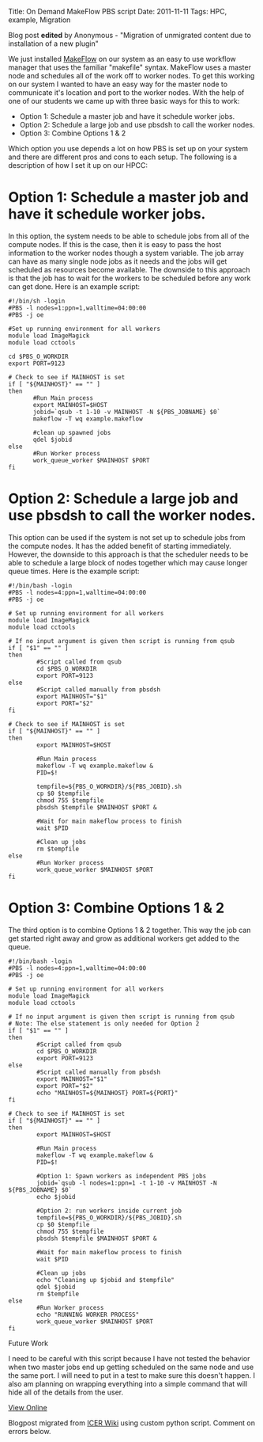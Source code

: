 Title: On Demand MakeFlow PBS script
Date: 2011-11-11
Tags: HPC, example, Migration

Blog post **edited** by Anonymous \- "Migration of unmigrated content due to
installation of a new plugin"

We just installed [MakeFlow](http://nd.edu/~ccl/software/makeflow/) on our
system as an easy to use workflow manager that uses the familiar "makefile"
syntax. MakeFlow uses a master node and schedules all of the work off to
worker nodes. To get this working on our system I wanted to have an easy way
for the master node to communicate it's location and port to the worker nodes.
With the help of one of our students we came up with three basic ways for this
to work:

  * Option 1: Schedule a master job and have it schedule worker jobs.
  * Option 2: Schedule a large job and use pbsdsh to call the worker nodes.
  * Option 3: Combine Options 1 & 2

Which option you use depends a lot on how PBS is set up on your system and
there are different pros and cons to each setup. The following is a
description of how I set it up on our HPCC:

# Option 1: Schedule a master job and have it schedule worker jobs.

In this option, the system needs to be able to schedule jobs from all of the
compute nodes. If this is the case, then it is easy to pass the host
information to the worker nodes though a system variable. The job array can
have as many single node jobs as it needs and the jobs will get scheduled as
resources become available. The downside to this approach is that the job has
to wait for the workers to be scheduled before any work can get done. Here is
an example script:



    #!/bin/sh -login
    #PBS -l nodes=1:ppn=1,walltime=04:00:00
    #PBS -j oe

    #Set up running environment for all workers
    module load ImageMagick
    module load cctools

    cd $PBS_O_WORKDIR
    export PORT=9123

    # Check to see if MAINHOST is set
    if [ "${MAINHOST}" == "" ]
    then
           #Run Main process
           export MAINHOST=$HOST
           jobid=`qsub -t 1-10 -v MAINHOST -N ${PBS_JOBNAME} $0`
           makeflow -T wq example.makeflow

           #clean up spawned jobs
           qdel $jobid
    else
           #Run Worker process
           work_queue_worker $MAINHOST $PORT
    fi


# Option 2: Schedule a large job and use pbsdsh to call the worker nodes.

This option can be used if the system is not set up to schedule jobs from the
compute nodes. It has the added benefit of starting immediately. However, the
downside to this approach is that the scheduler needs to be able to schedule a
large block of nodes together which may cause longer queue times. Here is the
example script:



    #!/bin/bash -login
    #PBS -l nodes=4:ppn=1,walltime=04:00:00
    #PBS -j oe

    # Set up running environment for all workers
    module load ImageMagick
    module load cctools

    # If no input argument is given then script is running from qsub
    if [ "$1" == "" ]
    then
            #Script called from qsub
            cd $PBS_O_WORKDIR
            export PORT=9123
    else
            #Script called manually from pbsdsh
            export MAINHOST="$1"
            export PORT="$2"
    fi

    # Check to see if MAINHOST is set
    if [ "${MAINHOST}" == "" ]
    then
            export MAINHOST=$HOST

            #Run Main process
            makeflow -T wq example.makeflow &
            PID=$!

            tempfile=${PBS_O_WORKDIR}/${PBS_JOBID}.sh
            cp $0 $tempfile
            chmod 755 $tempfile
            pbsdsh $tempfile $MAINHOST $PORT &

            #Wait for main makeflow process to finish       
            wait $PID

            #Clean up jobs  
            rm $tempfile
    else
            #Run Worker process
            work_queue_worker $MAINHOST $PORT
    fi


# Option 3: Combine Options 1 & 2

The third option is to combine Options 1 & 2 together. This way the job can
get started right away and grow as additional workers get added to the queue.



    #!/bin/bash -login
    #PBS -l nodes=4:ppn=1,walltime=04:00:00
    #PBS -j oe

    # Set up running environment for all workers
    module load ImageMagick
    module load cctools

    # If no input argument is given then script is running from qsub
    # Note: The else statement is only needed for Option 2
    if [ "$1" == "" ]
    then
            #Script called from qsub
            cd $PBS_O_WORKDIR
            export PORT=9123
    else
            #Script called manually from pbsdsh
            export MAINHOST="$1"
            export PORT="$2"
            echo "MAINHOST=${MAINHOST} PORT=${PORT}"
    fi

    # Check to see if MAINHOST is set
    if [ "${MAINHOST}" == "" ]
    then
            export MAINHOST=$HOST

            #Run Main process
            makeflow -T wq example.makeflow &
            PID=$!

            #Option 1: Spawn workers as independent PBS jobs
            jobid=`qsub -l nodes=1:ppn=1 -t 1-10 -v MAINHOST -N ${PBS_JOBNAME} $0`
            echo $jobid

            #Option 2: run workers inside current job
            tempfile=${PBS_O_WORKDIR}/${PBS_JOBID}.sh
            cp $0 $tempfile
            chmod 755 $tempfile
            pbsdsh $tempfile $MAINHOST $PORT &

            #Wait for main makeflow process to finish       
            wait $PID

            #Clean up jobs  
            echo "Cleaning up $jobid and $tempfile"
            qdel $jobid
            rm $tempfile
    else
            #Run Worker process
            echo "RUNNING WORKER PROCESS"
            work_queue_worker $MAINHOST $PORT
    fi


Future Work

I need to be careful with this script because I have not tested the behavior
when two master jobs end up getting scheduled on the same node and use the
same port. I will need to put in a test to make sure this doesn't happen. I
also am planning on wrapping everything into a simple command that will hide
all of the details from the user.

[View
Online](https://wiki.hpcc.msu.edu/display/~colbrydi@msu.edu/2011/11/11/On+Demand+MakeFlow+PBS+script)

Blogpost migrated from [ICER Wiki](https://wiki.hpcc.msu.edu/display/~colbrydi@msu.edu/2011/11/11/On+Demand+MakeFlow+PBS+script) using custom python script. Comment on errors below.
